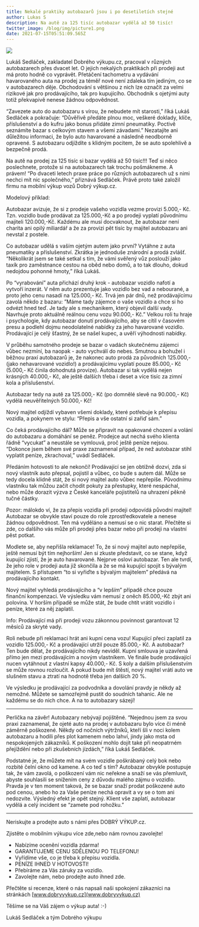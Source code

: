 ```yaml
---
title: Nekalé praktiky autobazarů jsou i po desetiletích stejné
author: Lukas S
description: Na autě za 125 tisíc autobazar vydělá až 50 tisíc!
twitter_image: /blog/img/picture1.png
date: 2021-07-15T05:51:09.565Z
---
```

![](/blog/img/picture1.png)

Lukáš Sedláček, zakladatel Dobrého výkupu.cz, pracoval v různých autobazarech přes dvacet let. O jejich nekalých praktikách při prodeji aut má proto hodně co vyprávět. Přetáčení tachometru a vydávání havarovaného auta na prodej za téměř nové není zdaleka tím jediným, co se v autobazarech děje. Obchodování s většinou z nich lze označit za velmi rizikové jak pro prodávajícího, tak pro kupujícího. Obchodník s ojetými auty totiž překvapivě nenese žádnou odpovědnost. 

“Zavezete auto do autobazaru s vírou, že nebudete mít starosti,” říká Lukáš Sedláček a pokračuje: “Důvěřivě předáte plnou moc, veškeré doklady, klíče, příslušenství a do kufru jako bonus přidáte zimní pneumatiky. Poctivě seznámíte bazar s celkovým stavem a všemi závadami.” Nezatajíte ani důležitou informaci, že bylo auto havarované a následně neodborně opravené. S autobazaru odjíždíte s klidným pocitem, že se auto spolehlivě a bezpečně prodá. 

Na autě na prodej za 125 tisíc si bazar vydělá až 50 tisíc!!!
Teď si něco poslechnete, protože si na autobazarech tak trochu pošmákneme. A právem! “Po dvaceti letech praxe práce po různých autobazarech už s nimi nechci mít nic společného,” přiznává Sedláček. Právě proto také založil firmu na mobilní výkup vozů Dobrý výkup.cz. 

Modelový příklad: 

Autobazar avizuje, že si z prodeje vašeho vozidla vezme provizi 5.000,- Kč. Tzn. vozidlo bude prodávat za 125.000,-Kč a po prodeji vyplatí původnímu majiteli 120.000,-Kč. Každému ale musí docvaknout, že autobazar není charita ani opilý miliardář a že za provizi pět tisíc by majitel autobazaru ani nevstal z postele. 

Co autobazar udělá s vaším ojetým autem jako první?
Vytáhne z auta pneumatiky a příslušenství. Zkrátka je jednoduše znárodní a prodá zvlášť. “Několikrát jsem se také setkal s tím, že vámi svěřený vůz poslouží jako taxík pro zaměstnance cestou na oběd nebo domů, a to tak dlouho, dokud nedojdou pohonné hmoty,” říká Lukáš. 

Po “vyrabování” auta přichází druhý krok - autobazar vozidlo nafotí a vytvoří inzerát. V něm auto prezentuje jako vozidlo bez vad a nebourané, a proto jeho cenu nasadí na 125.000,- Kč. Trvá jen pár dnů, než prodávajícímu zavolá někdo z bazaru: ”Máme tady zájemce o vaše vozidlo a chce si ho odvézt hned teď. Je tady ale s mechanikem, který objevil další vady. Navrhuje proto aktuálně reálnou cenu vozu 90.000,- Kč.” Velkou roli tu hraje i psychologie, kdy autobazar donutí prodávajícího, aby se cítil v časovém presu a podlehl dojmu neodolatelné nabídky za jeho havarované vozidlo. Prodávající je celý šťastný, že se našel kupec, a uvěří výhodnosti nabídky.

V průběhu samotného prodeje se bazar o vadách skutečnému zájemci vůbec nezmíní, ba naopak - auto vychválí do nebes. Smutnou a bohužel i běžnou praxí autobazarů je, že nakonec auto prodá za původních 125.000,- (jako nehavarované vozidlo!) a prodávajícímu vyplatí pouze 85.000,- Kč (5.000,- Kč činila dohodnutá provize). Autobazar si tak vydělá nejen krásných 40.000,- Kč, ale ještě dalších třeba i deset a více tisíc za zimní kola a příslušenství. 

Autobazar tedy na autě za 125.000,- Kč (po domnělé slevě na 90.000,- Kč) vydělá neuvěřitelných 50.000,- Kč! 

Nový majitel odjíždí vybaven všemi doklady, které potřebuje k přepisu vozidla, a pokynem ve stylu: “Přepis a vše ostatní si zařiď sám.” 

Co čeká prodávajícího dál?
Může se připravit na opakované chození a volání do autobazaru a domáhání se peněz. Prodejce aut nechá svého klienta řádně “vycukat” a neustále se vymlouvá, proč ještě peníze nejsou. “Dokonce jsem během své praxe zaznamenal případ, že než autobazar stihl vyplatit peníze, zkrachoval,” uvádí Sedláček. 

Předáním hotovosti to ale nekončí!
Prodávající se jen obtížně dozví, zda si nový vlastník auto přepsal, pojistil a vůbec, co bude s autem dál. Může se tedy docela klidně stát, že si nový majitel auto vůbec nepřepíše. Původnímu vlastníku tak můžou začít chodit pokuty za přestupky, které nespáchal, nebo může dorazit výzva z České kanceláře pojistitelů na uhrazení pěkně tučné částky. 

Pozor: málokdo ví, že za přepis vozidla při prodeji odpovídá původní majitel! Autobazar se obvykle staví pouze do role zprostředkovatele a nenese žádnou odpovědnost. Ten má vyděláno a nemusí se o nic starat. Přečtěte si zde, co dalšího vás může při prodeji přes bazar nebo při prodeji na vlastní pěst potkat. 

Modlete se, aby nepřišla reklamace!
To, že si nový majitel auto nepřepíše, ještě nemusí být tím nejhorším! Jen si zkuste představit, co se stane, když kupující zjistí, že je auto havarované. Nejprve osloví autobazar. Ten ale tvrdí, že jeho role v prodeji auta již skončila a že se má kupující spojit s bývalým majitelem. S přístupem “to si vyřiďte s bývalým majitelem” předává na prodávajícího kontakt. 

Nový majitel vyhledá prodávajícího a “v lepším” případě chce pouze finanční kompenzaci. Ve výsledku vám nemusí z oněch 85.000,-Kč zbýt ani polovina. V horším případě se může stát, že bude chtít vrátit vozidlo i peníze, které za něj zaplatil. 

Info: Prodávající má při prodeji vozu zákonnou povinnost garantovat 12 měsíců za skryté vady.

Roli nebude při reklamaci hrát ani kupní cena vozu! Kupující přeci zaplatil za vozidlo 125.000,- Kč a prodávající utržil pouze 85.000,- Kč. A autobazar? Ten bude dělat, že prodávajícího nikdy neviděl. Kupní smlouva je uzavřená přímo jen mezi prodávajícím a novým vlastníkem. Ve finále bude prodávající nucen vytáhnout z vlastní kapsy 40.000,- Kč. S koly a dalším příslušenstvím se může rovnou rozloučit. A pokud bude mít štěstí, nový majitel vrátí auto ve slušném stavu a ztratí na hodnotě třeba jen dalších 20 %. 

Ve výsledku je prodávající za podvodníka a dovolání pravdy je někdy až nemožné. Můžete se samozřejmě pustit do soudních tahanic. Ale ne každému se do nich chce. A na to autobazary sázejí!

- - -

 Perlička na závěr! Autobazary nebývají pojištěné. 
“Nejednou jsem za svou praxi zaznamenal, že ojeté auto na prodej v autobazaru bylo více či méně záměrně poškozené. Někdy od nočních výtržníků, kteří šli v noci kolem autobazaru a hodili přes plot kamenem nebo lahví, jindy jako msta od nespokojených zákazníků. K poškození mohlo dojít také při neopatrném přejíždění nebo při zkušebních jízdách,” říká Lukáš Sedláček. 

Podstatné je, že můžete mít na svém vozidle poškrábaný celý bok nebo rozbité čelní okno od kamene. A co teď s tím? Autobazar obvykle postupuje tak, že vám zavolá, o poškození vám nic neřekne a snaží se vás přemluvit, abyste souhlasili se snížením ceny z důvodu malého zájmu o vozidlo. Pravda je v ten moment taková, že se bazar snaží prodat poškozené auto pod cenou, anebo ho za Vaše peníze nechá opravit a vy se o tom ani nedozvíte. Výsledný efekt je opět stejný. Klient vše zaplatí, autobazar vydělá a celý incident se “zamete pod rohožku.”

- - -

Neriskujte a prodejte auto s námi přes DOBRÝ VÝKUP.cz. 


Zjistěte o mobilním výkupu více zde,nebo nám rovnou zavolejte!

* Nabízíme ocenění vozidla zdarma!
* GARANTUJEME CENU SDĚLENOU PO TELEFONU!
* Vyřídíme vše, co je třeba k přepisu vozidla.
* PENÍZE IHNED V HOTOVOSTI!
* Přebíráme za Vás záruky za vozidlo.
* Zavolejte nám, nebo prodejte auto ihned zde.

Přečtěte si recenze, které o nás napsali naši spokojení zákazníci na stránkách [www.dobryvykup.cz](www.dobryvykup.cz)

Těšíme se na Váš zájem o výkup auta! :-)

Lukáš Sedláček a tým Dobrého výkupu